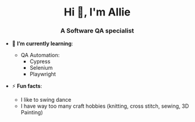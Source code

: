 <h1 align="center">Hi 👋, I'm Allie</h1>
<h3 align="center">A Software QA specialist</h3>

- 🌱 **I’m currently learning**:
   - QA Automation:
      - Cypress
      - Selenium
      - Playwright


- ⚡ **Fun facts**:
  -  I like to swing dance
  -  I have way too many craft hobbies (knitting, cross stitch, sewing, 3D Painting)
